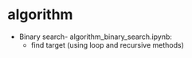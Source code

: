 # algorithm
* Binary search- algorithm_binary_search.ipynb: 
   * find target (using loop and recursive methods)
